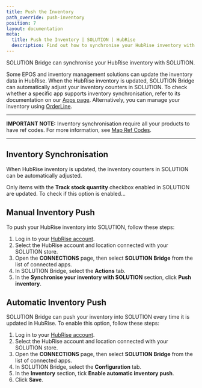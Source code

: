 ```yaml
---
title: Push the Inventory
path_override: push-inventory
position: 7
layout: documentation
meta:
  title: Push the Inventory | SOLUTION | HubRise
  description: Find out how to synchronise your HubRise inventory with SOLUTION and automatically hide out-of-stock products from your website.
---
```


SOLUTION Bridge can synchronise your HubRise inventory with SOLUTION.

Some EPOS and inventory management solutions can update the inventory data in HubRise. When the HubRise inventory is updated, SOLUTION Bridge can automatically adjust your inventory counters in SOLUTION. To check whether a specific app supports inventory synchronisation, refer to its documentation on our [Apps page](/apps). Alternatively, you can manage your inventory using [OrderLine](/apps/orderline/overview).

---

**IMPORTANT NOTE:** Inventory synchronisation require all your products to have ref codes. For more information, see [Map Ref Codes](/apps/shopify/map-ref-codes).

---

## Inventory Synchronisation

When HubRise inventory is updated, the inventory counters in SOLUTION can be automatically adjusted.

Only items with the **Track stock quantity** checkbox enabled in SOLUTION are updated. To check if this option is enabled...

## Manual Inventory Push

To push your HubRise inventory into SOLUTION, follow these steps:

1. Log in to your [HubRise account](https://manager.hubrise.com).
1. Select the HubRise account and location connected with your SOLUTION store.
1. Open the **CONNECTIONS** page, then select **SOLUTION Bridge** from the list of connected apps.
1. In SOLUTION Bridge, select the **Actions** tab.
1. In the **Synchronise your inventory with SOLUTION** section, click **Push inventory**.

## Automatic Inventory Push

SOLUTION Bridge can push your inventory into SOLUTION every time it is updated in HubRise. To enable this option, follow these steps:

1. Log in to your [HubRise account](https://manager.hubrise.com).
1. Select the HubRise account and location connected with your SOLUTION store.
1. Open the **CONNECTIONS** page, then select **SOLUTION Bridge** from the list of connected apps.
1. In SOLUTION Bridge, select the **Configuration** tab.
1. In the **Inventory** section, tick **Enable automatic inventory push**.
1. Click **Save**.
